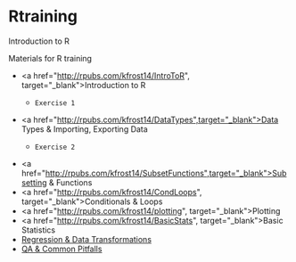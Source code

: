 # Rtraining
Introduction to R

Materials for R training
- <a href="http://rpubs.com/kfrost14/IntroToR", target="_blank">Introduction to R</a>
    -     Exercise 1
- <a href="http://rpubs.com/kfrost14/DataTypes",target="_blank">Data Types & Importing, Exporting Data</a>
    -     Exercise 2
- <a href="http://rpubs.com/kfrost14/SubsetFunctions",target="_blank">Subsetting & Functions</a>
- <a href="http://rpubs.com/kfrost14/CondLoops", target="_blank">Conditionals & Loops</a>
- <a href="http://rpubs.com/kfrost14/plotting", target="_blank">Plotting</a>
- <a href="http://rpubs.com/kfrost14/BasicStats", target="_blank">Basic Statistics</a>
- [Regression & Data Transformations](#http://example.com)
- [QA & Common Pitfalls](#http://example.com)

